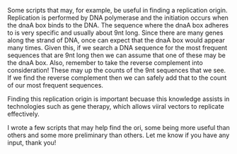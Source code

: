 Some scripts that may, for example, be useful in finding a replication origin. 
Replication is performed by DNA polymerase and the initiation occurs when  the dnaA box binds to the DNA. 
The sequence where the dnaA box adheres to is very specific and usually about 9nt long. Since there are many genes along the strand of DNA, once can expect that the dnaA
box would appear many times. Given this, if we search a DNA sequence for the most frequent sequences that are 9nt long then we can assume that one of these may be
the dnaA box. Also, remember to take the reverse complement into consideration! These may up the counts of the 9nt sequences that we see. If we find the reverse complement 
then we can safely add that to the count of our most frequent sequences. 

Finding this replication origin is important becuase this knowledge assists in technologies such as gene therapy, which allows viiral vectors to replicate effectively. 

I wrote a few scripts that may help find the ori, some being more useful than others and some more preliminary than others. Let me know if you have any input, thank you!
